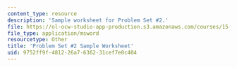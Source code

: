 ```yaml
---
content_type: resource
description: 'Sample worksheet for Problem Set #2.'
file: https://ol-ocw-studio-app-production.s3.amazonaws.com/courses/15-023j-global-climate-change-economics-science-and-policy-spring-2008/9752ff9f481226a7636231cef7e0c404_template2.xls
file_type: application/msword
resourcetype: Other
title: 'Problem Set #2 Sample Worksheet'
uid: 9752ff9f-4812-26a7-6362-31cef7e0c404
---
```

